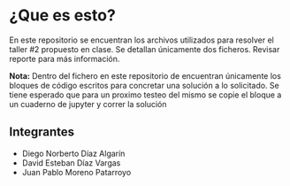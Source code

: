 # ¿Que es esto?
En este repositorio se encuentran los archivos utilizados para resolver el taller #2 propuesto en clase. Se detallan únicamente dos ficheros. Revisar reporte para más información.

**Nota:** Dentro del fichero en este repositorio de encuentran únicamente los bloques de código escritos para concretar una solución a lo solicitado. Se tiene esperado que para un proximo testeo del mismo se copie el bloque a un cuaderno de jupyter y correr la solución

## Integrantes
- Diego Norberto Díaz Algarín
- David Esteban Díaz Vargas
- Juan Pablo Moreno Patarroyo

